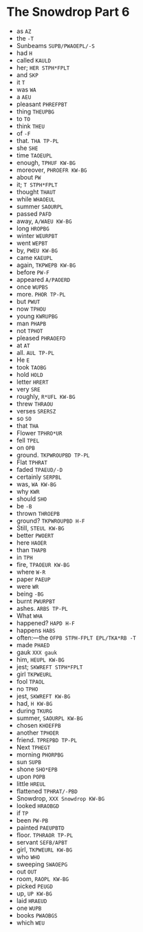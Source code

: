 # The Snowdrop Part 6

* as `AZ`
* the `-T`
* Sunbeams `SUPB/PWAOEPL/-S`
* had `H`
* called `KAULD`
* her; `HER STPH*FPLT`
* and `SKP`
* it `T`
* was `WA`
* a `AEU`
* pleasant `PHREFPBT`
* thing `THEUPBG`
* to `TO`
* think `THEU`
* of `-F`
* that. `THA TP-PL`
* she `SHE`
* time `TAOEUPL`
* enough, `TPHUF KW-BG`
* moreover, `PHROEFR KW-BG`
* about `PW`
* it; `T STPH*FPLT`
* thought `THAUT`
* while `WHAOEUL`
* summer `SAOURPL`
* passed `PAFD`
* away, `A/WAEU KW-BG`
* long `HROPBG`
* winter `WEURPBT`
* went `WEPBT`
* by, `PWEU KW-BG`
* came `KAEUPL`
* again, `TKPWEPB KW-BG`
* before `PW-F`
* appeared `A/PAOERD`
* once `WUPBS`
* more. `PHOR TP-PL`
* but `PWUT`
* now `TPHOU`
* young `KWRUPBG`
* man `PHAPB`
* not `TPHOT`
* pleased `PHRAOEFD`
* at `AT`
* all. `AUL TP-PL`
* He `E`
* took `TAOBG`
* hold `HOLD`
* letter `HRERT`
* very `SRE`
* roughly, `R*UFL KW-BG`
* threw `THRAOU`
* verses `SRERSZ`
* so `SO`
* that `THA`
* Flower `TPHRO*UR`
* fell `TPEL`
* on `OPB`
* ground. `TKPWROUPBD TP-PL`
* Flat `TPHRAT`
* faded `TPAEUD/-D`
* certainly `SERPBL`
* was, `WA KW-BG`
* why `KWR`
* should `SHO`
* be `-B`
* thrown `THROEPB`
* ground? `TKPWROUPBD H-F`
* Still, `STEUL KW-BG`
* better `PWOERT`
* here `HAOER`
* than `THAPB`
* in `TPH`
* fire, `TPAOEUR KW-BG`
* where `W-R`
* paper `PAEUP`
* were `WR`
* being `-BG`
* burnt `PWURPBT`
* ashes. `ARBS TP-PL`
* What `WHA`
* happened? `HAPD H-F`
* happens `HABS`
* often:—the `OFPB STPH-FPLT EPL/TKA*RB -T`
* made `PHAED`
* gauk `XXX gauk`
* him, `HEUPL KW-BG`
* jest; `SKWREFT STPH*FPLT`
* girl `TKPWEURL`
* fool `TPAOL`
* no `TPHO`
* jest, `SKWREFT KW-BG`
* had, `H KW-BG`
* during `TKURG`
* summer, `SAOURPL KW-BG`
* chosen `KHOEFPB`
* another `TPHOER`
* friend. `TPREPBD TP-PL`
* Next `TPHEGT`
* morning `PHORPBG`
* sun `SUPB`
* shone `SHO*EPB`
* upon `POPB`
* little `HREUL`
* flattened `TPHRAT/-PBD`
* Snowdrop, `XXX Snowdrop KW-BG`
* looked `HRAOBGD`
* if `TP`
* been `PW-PB`
* painted `PAEUPBTD`
* floor. `TPHRAOR TP-PL`
* servant `SEFB/APBT`
* girl, `TKPWEURL KW-BG`
* who `WHO`
* sweeping `SWAOEPG`
* out `OUT`
* room, `RAOPL KW-BG`
* picked `PEUGD`
* up, `UP KW-BG`
* laid `HRAEUD`
* one `WUPB`
* books `PWAOBGS`
* which `WEU`
